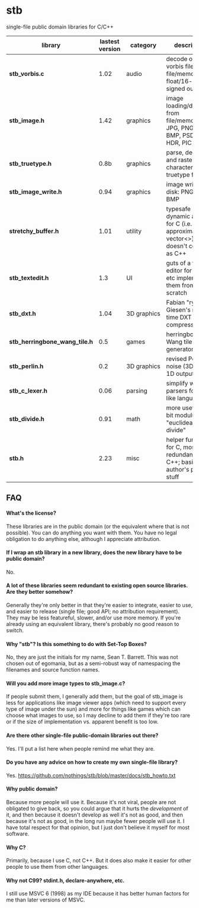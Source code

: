 stb
===

single-file public domain libraries for C/C++

library    | lastest version | category | description
--------------------- | ---- | -------- | --------------------------------
**stb_vorbis.c** | 1.02 | audio | decode ogg vorbis files from file/memory to float/16-bit signed output
**stb_image.h** | 1.42 | graphics | image loading/decoding from file/memory: JPG, PNG, TGA, BMP, PSD, GIF, HDR, PIC
**stb_truetype.h** | 0.8b | graphics | parse, decode, and rasterize characters from truetype fonts
**stb_image_write.h** | 0.94 | graphics | image writing to disk: PNG, TGA, BMP
**stretchy_buffer.h** | 1.01 | utility | typesafe dynamic array for C (i.e. approximation to vector<>), doesn't compile as C++
**stb_textedit.h** | 1.3 | UI | guts of a text editor for games etc implementing them from scratch
**stb_dxt.h** | 1.04 | 3D&nbsp;graphics | Fabian "ryg" Giesen's real-time DXT compressor
**stb_herringbone_wang_tile.h** | 0.5 | games | herringbone Wang tile map generator
**stb_perlin.h** | 0.2 | 3D&nbsp;graphics | revised Perlin noise (3D input, 1D output)
**stb_c_lexer.h** | 0.06 | parsing | simplify writing parsers for C-like languages
**stb_divide.h** | 0.91 | math | more useful 32-bit modulus e.g. "euclidean divide"
**stb.h** | 2.23 | misc | helper functions for C, mostly redundant in C++; basically author's personal stuff

FAQ
---

#### What's the license?

These libraries are in the public domain (or the equivalent where that is not
possible). You can do anything you want with them. You have no legal obligation
to do anything else, although I appreciate attribution.

#### If I wrap an stb library in a new library, does the new library have to be public domain?

No.

#### A lot of these libraries seem redundant to existing open source libraries. Are they better somehow?

Generally they're only better in that they're easier to integrate,
easier to use, and easier to release (single file; good API; no
attribution requirement). They may be less featureful, slower,
and/or use more memory. If you're already using an equivalent
library, there's probably no good reason to switch.

#### Why "stb"? Is this something to do with Set-Top Boxes?

No, they are just the initials for my name, Sean T. Barrett.
This was not chosen out of egomania, but as a semi-robust
way of namespacing the filenames and source function names.

#### Will you add more image types to stb_image.c?

If people submit them, I generally add them, but the goal of stb_image
is less for applications like image viewer apps (which need to support
every type of image under the sun) and more for things like games which
can choose what images to use, so I may decline to add them if they're
too rare or if the size of implementation vs. apparent benefit is too low.

#### Are there other single-file public-domain libraries out there?

Yes. I'll put a list here when people remind me what they are.

#### Do you have any advice on how to create my own single-file library?

Yes. https://github.com/nothings/stb/blob/master/docs/stb_howto.txt

#### Why public domain?

Because more people will use it. Because it's not viral, people
are not obligated to give back, so you could argue that it hurts
the *development* of it, and then because it doesn't develop as
well it's not as good, and then because it's not as good, in the
long run maybe fewer people will use it. I have total respect for
that opinion, but I just don't believe it myself for most software.

#### Why C?

Primarily, because I use C, not C++. But it does also make it easier
for other people to use them from other languages.

#### Why not C99? stdint.h, declare-anywhere, etc.

I still use MSVC 6 (1998) as my IDE because it has better human factors
for me than later versions of MSVC.



